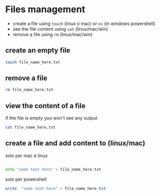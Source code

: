 # Files management

- create a file using `touch` (linux o mac) or `ni` (in windows powershell)
- see the file content using `cat` (linux/mac/win)
- remove a file using `rm` (linux/mac/win)

## create an empty file

```bash
touch file_name_here.txt
```

## remove a file

```bash
rm file_name_here.txt
```

## view the content of a file

if the file is empty you won't see any output

```bash
cat file_name_here.txt
```

## create a file and add content to (linux/mac)

solo per mac e linux

```bash

echo "some text here" > file_name_here.txt
```

solo per powershell

```powershell
write  "some text here" > file_name_here.txt 
```
